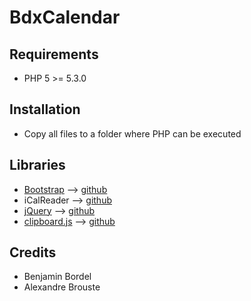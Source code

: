 # BdxCalendar

## Requirements
  - PHP 5 >= 5.3.0

## Installation
  - Copy all files to a folder where PHP can be executed

## Libraries
  - [Bootstrap](https://getbootstrap.com) --> [github](https://github.com/twbs/bootstrap)
  - iCalReader --> [github](https://github.com/johngrogg/ics-parser/)
  - [jQuery](https://jquery.com/) --> [github](https://github.com/jquery/jquery)
  - [clipboard.js](https://clipboardjs.com/) --> [github](https://github.com/zenorocha/clipboard.js/)

## Credits
  - Benjamin Bordel
  - Alexandre Brouste
  
